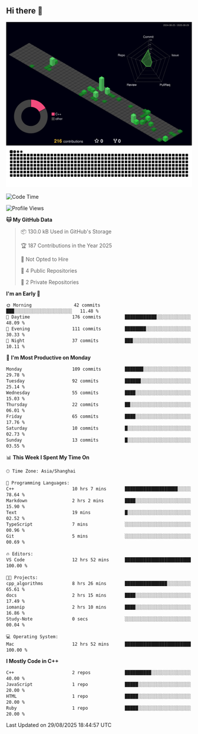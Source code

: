 ## Hi there 👋

<!--
**badb0ttle/badb0ttle** is a ✨ _special_ ✨ repository because its `README.md` (this file) appears on your GitHub profile.

Here are some ideas to get you started:

- 🔭 I’m currently working on ...
- 🌱 I’m currently learning ...
- 👯 I’m looking to collaborate on ...
- 🤔 I’m looking for help with ...
- 💬 Ask me about ...
- 📫 How to reach me: ...
- 😄 Pronouns: ...
- ⚡ Fun fact: ...
-->
![Personal 3D Metrics](./profile-3d-contrib/profile-night-green.svg)
<picture>
<img alt="github-snake"
    src="https://raw.githubusercontent.com/HaynesChennn/HaynesChennn/output/github-contribution-grid-snake.svg" />
</picture>

<!--START_SECTION:waka-->
![Code Time](http://img.shields.io/badge/Code%20Time-315%20hrs%2048%20mins-blue)

![Profile Views](http://img.shields.io/badge/Profile%20Views-1-blue)

**🐱 My GitHub Data** 

> 📦 130.0 kB Used in GitHub's Storage 
 > 
> 🏆 187 Contributions in the Year 2025
 > 
> 🚫 Not Opted to Hire
 > 
> 📜 4 Public Repositories 
 > 
> 🔑 2 Private Repositories 
 > 
**I'm an Early 🐤** 

```text
🌞 Morning                42 commits          ███░░░░░░░░░░░░░░░░░░░░░░   11.48 % 
🌆 Daytime                176 commits         ████████████░░░░░░░░░░░░░   48.09 % 
🌃 Evening                111 commits         ████████░░░░░░░░░░░░░░░░░   30.33 % 
🌙 Night                  37 commits          ███░░░░░░░░░░░░░░░░░░░░░░   10.11 % 
```
📅 **I'm Most Productive on Monday** 

```text
Monday                   109 commits         ███████░░░░░░░░░░░░░░░░░░   29.78 % 
Tuesday                  92 commits          ██████░░░░░░░░░░░░░░░░░░░   25.14 % 
Wednesday                55 commits          ████░░░░░░░░░░░░░░░░░░░░░   15.03 % 
Thursday                 22 commits          ██░░░░░░░░░░░░░░░░░░░░░░░   06.01 % 
Friday                   65 commits          ████░░░░░░░░░░░░░░░░░░░░░   17.76 % 
Saturday                 10 commits          █░░░░░░░░░░░░░░░░░░░░░░░░   02.73 % 
Sunday                   13 commits          █░░░░░░░░░░░░░░░░░░░░░░░░   03.55 % 
```


📊 **This Week I Spent My Time On** 

```text
🕑︎ Time Zone: Asia/Shanghai

💬 Programming Languages: 
C++                      10 hrs 7 mins       ████████████████████░░░░░   78.64 % 
Markdown                 2 hrs 2 mins        ████░░░░░░░░░░░░░░░░░░░░░   15.90 % 
Text                     19 mins             █░░░░░░░░░░░░░░░░░░░░░░░░   02.52 % 
TypeScript               7 mins              ░░░░░░░░░░░░░░░░░░░░░░░░░   00.96 % 
Git                      5 mins              ░░░░░░░░░░░░░░░░░░░░░░░░░   00.69 % 

🔥 Editors: 
VS Code                  12 hrs 52 mins      █████████████████████████   100.00 % 

🐱‍💻 Projects: 
cpp_algorithms           8 hrs 26 mins       ████████████████░░░░░░░░░   65.61 % 
docs                     2 hrs 15 mins       ████░░░░░░░░░░░░░░░░░░░░░   17.49 % 
iomanip                  2 hrs 10 mins       ████░░░░░░░░░░░░░░░░░░░░░   16.86 % 
Study-Note               0 secs              ░░░░░░░░░░░░░░░░░░░░░░░░░   00.04 % 

💻 Operating System: 
Mac                      12 hrs 52 mins      █████████████████████████   100.00 % 
```

**I Mostly Code in C++** 

```text
C++                      2 repos             ██████████░░░░░░░░░░░░░░░   40.00 % 
JavaScript               1 repo              █████░░░░░░░░░░░░░░░░░░░░   20.00 % 
HTML                     1 repo              █████░░░░░░░░░░░░░░░░░░░░   20.00 % 
Ruby                     1 repo              █████░░░░░░░░░░░░░░░░░░░░   20.00 % 
```




 Last Updated on 29/08/2025 18:44:57 UTC
<!--END_SECTION:waka-->

